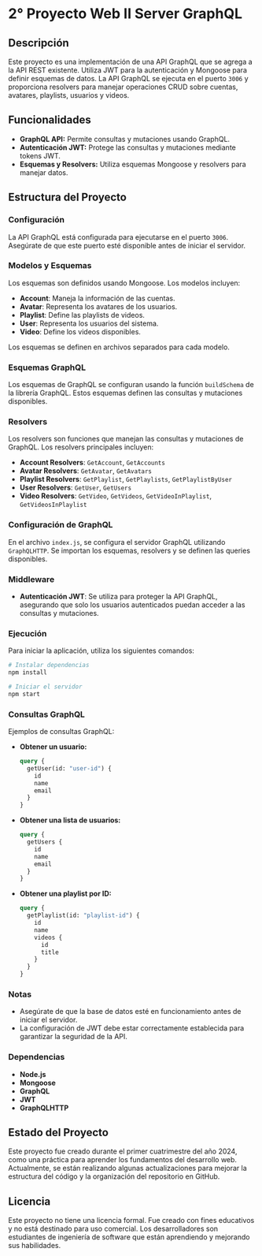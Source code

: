 # 2° Proyecto Web II Server GraphQL

## Descripción

Este proyecto es una implementación de una API GraphQL que se agrega a la API REST existente. Utiliza JWT para la autenticación y Mongoose para definir esquemas de datos. La API GraphQL se ejecuta en el puerto `3006` y proporciona resolvers para manejar operaciones CRUD sobre cuentas, avatares, playlists, usuarios y videos.

## Funcionalidades

- **GraphQL API:** Permite consultas y mutaciones usando GraphQL.
- **Autenticación JWT:** Protege las consultas y mutaciones mediante tokens JWT.
- **Esquemas y Resolvers:** Utiliza esquemas Mongoose y resolvers para manejar datos.

## Estructura del Proyecto

### Configuración

La API GraphQL está configurada para ejecutarse en el puerto `3006`. Asegúrate de que este puerto esté disponible antes de iniciar el servidor.

### Modelos y Esquemas

Los esquemas son definidos usando Mongoose. Los modelos incluyen:

- **Account**: Maneja la información de las cuentas.
- **Avatar**: Representa los avatares de los usuarios.
- **Playlist**: Define las playlists de videos.
- **User**: Representa los usuarios del sistema.
- **Video**: Define los videos disponibles.

Los esquemas se definen en archivos separados para cada modelo.

### Esquemas GraphQL

Los esquemas de GraphQL se configuran usando la función `buildSchema` de la librería GraphQL. Estos esquemas definen las consultas y mutaciones disponibles.

### Resolvers

Los resolvers son funciones que manejan las consultas y mutaciones de GraphQL. Los resolvers principales incluyen:

- **Account Resolvers**: `GetAccount`, `GetAccounts`
- **Avatar Resolvers**: `GetAvatar`, `GetAvatars`
- **Playlist Resolvers**: `GetPlaylist`, `GetPlaylists`, `GetPlaylistByUser`
- **User Resolvers**: `GetUser`, `GetUsers`
- **Video Resolvers**: `GetVideo`, `GetVideos`, `GetVideoInPlaylist`, `GetVideosInPlaylist`

### Configuración de GraphQL

En el archivo `index.js`, se configura el servidor GraphQL utilizando `GraphQLHTTP`. Se importan los esquemas, resolvers y se definen las queries disponibles.

### Middleware

- **Autenticación JWT**: Se utiliza para proteger la API GraphQL, asegurando que solo los usuarios autenticados puedan acceder a las consultas y mutaciones.

### Ejecución

Para iniciar la aplicación, utiliza los siguientes comandos:

```bash
# Instalar dependencias
npm install

# Iniciar el servidor
npm start
```

### Consultas GraphQL

Ejemplos de consultas GraphQL:

*   **Obtener un usuario:**
    
    ```graphql
    query {
      getUser(id: "user-id") {
        id
        name
        email
      }
    }
    ```

*   **Obtener una lista de usuarios:**
    
    ```graphql
    query {
      getUsers {
        id
        name
        email
      }
    }
    ```

*   **Obtener una playlist por ID:**
    
    ```graphql
    query {
      getPlaylist(id: "playlist-id") {
        id
        name
        videos {
          id
          title
        }
      }
    }
    ```

### Notas

*   Asegúrate de que la base de datos esté en funcionamiento antes de iniciar el servidor.
*   La configuración de JWT debe estar correctamente establecida para garantizar la seguridad de la API.

### Dependencias

- **Node.js**
- **Mongoose**
- **GraphQL**
- **JWT**
- **GraphQLHTTP**

## Estado del Proyecto

Este proyecto fue creado durante el primer cuatrimestre del año 2024, como una práctica para aprender los fundamentos del desarrollo web. Actualmente, se están realizando algunas actualizaciones para mejorar la estructura del código y la organización del repositorio en GitHub.

## Licencia

Este proyecto no tiene una licencia formal. Fue creado con fines educativos y no está destinado para uso comercial. Los desarrolladores son estudiantes de ingeniería de software que están aprendiendo y mejorando sus habilidades.
